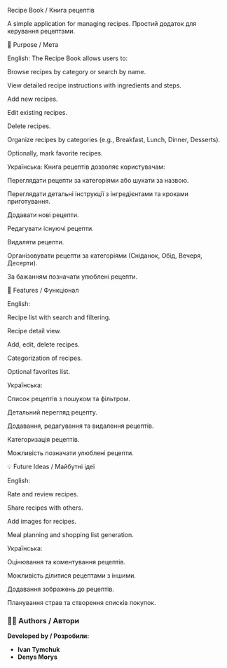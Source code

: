 Recipe Book / Книга рецептів

A simple application for managing recipes.
Простий додаток для керування рецептами.

🎯 Purpose / Мета

English:
The Recipe Book allows users to:

Browse recipes by category or search by name.

View detailed recipe instructions with ingredients and steps.

Add new recipes.

Edit existing recipes.

Delete recipes.

Organize recipes by categories (e.g., Breakfast, Lunch, Dinner, Desserts).

Optionally, mark favorite recipes.

Українська:
Книга рецептів дозволяє користувачам:

Переглядати рецепти за категоріями або шукати за назвою.

Переглядати детальні інструкції з інгредієнтами та кроками приготування.

Додавати нові рецепти.

Редагувати існуючі рецепти.

Видаляти рецепти.

Організовувати рецепти за категоріями (Сніданок, Обід, Вечеря, Десерти).

За бажанням позначати улюблені рецепти.

📝 Features / Функціонал

English:

Recipe list with search and filtering.

Recipe detail view.

Add, edit, delete recipes.

Categorization of recipes.

Optional favorites list.

Українська:

Список рецептів з пошуком та фільтром.

Детальний перегляд рецепту.

Додавання, редагування та видалення рецептів.

Категоризація рецептів.

Можливість позначати улюблені рецепти.

💡 Future Ideas / Майбутні ідеї

English:

Rate and review recipes.

Share recipes with others.

Add images for recipes.

Meal planning and shopping list generation.

Українська:

Оцінювання та коментування рецептів.

Можливість ділитися рецептами з іншими.

Додавання зображень до рецептів.

Планування страв та створення списків покупок.


### 👨‍💻 Authors / Автори  
**Developed by / Розробили:**  
- **Ivan Tymchuk**  
- **Denys Morys**

